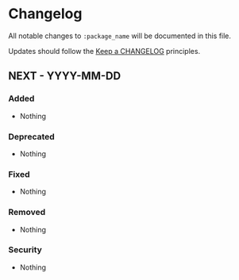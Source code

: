# Changelog

All notable changes to `:package_name` will be documented in this file.

Updates should follow the [Keep a CHANGELOG](http://keepachangelog.com/) principles.

## NEXT - YYYY-MM-DD

### Added

- Nothing

### Deprecated

- Nothing

### Fixed

- Nothing

### Removed

- Nothing

### Security

- Nothing
